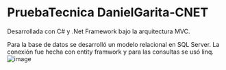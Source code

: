 # PruebaTecnica DanielGarita-CNET
Desarrollada con C# y .Net Framework bajo la arquitectura MVC.

Para la base de datos se desarrolló un modelo relacional en SQL Server. La conexión fue hecha con entity framwork y para las consultas se usó linq.
![image](https://user-images.githubusercontent.com/87222311/218140968-330f5a78-53a5-4b33-b500-0ddf0efaa1ff.png)
